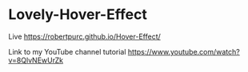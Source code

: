 # Lovely-Hover-Effect

Live https://robertpurc.github.io/Hover-Effect/ 

Link to my YouTube channel tutorial https://www.youtube.com/watch?v=8QlvNEwUrZk
